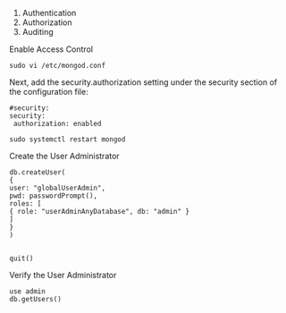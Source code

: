 1. Authentication
2. Authorization
3. Auditing

Enable Access Control

    sudo vi /etc/mongod.conf

Next, add the security.authorization setting under the security section of the configuration file:

    #security:
    security:
     authorization: enabled
    
    sudo systemctl restart mongod

Create the User Administrator

    db.createUser(
    {
    user: "globalUserAdmin",
    pwd: passwordPrompt(),
    roles: [
    { role: "userAdminAnyDatabase", db: "admin" }
    ]
    }
    )


    quit()

Verify the User Administrator

    use admin
    db.getUsers()
